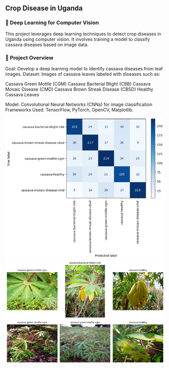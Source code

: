 ## Crop Disease in Uganda

### 🌿 Deep Learning for Computer Vision

This project leverages deep learning techniques to detect crop diseases in Uganda using computer vision. It involves training a model to classify cassava diseases based on image data.

### 📌 Project Overview

Goal: Develop a deep learning model to identify cassava diseases from leaf images.
Dataset: Images of cassava leaves labeled with diseases such as:

Cassava Green Mottle (CGM)
Cassava Bacterial Blight (CBB)
Cassava Mosaic Disease (CMD)
Cassava Brown Streak Disease (CBSD)
Healthy Cassava Leaves

Model: Convolutional Neural Networks (CNNs) for image classification
Frameworks Used: TensorFlow, PyTorch, OpenCV, Matplotlib.

![DEMO](/output.png)
![DEMO](/output1.png)
